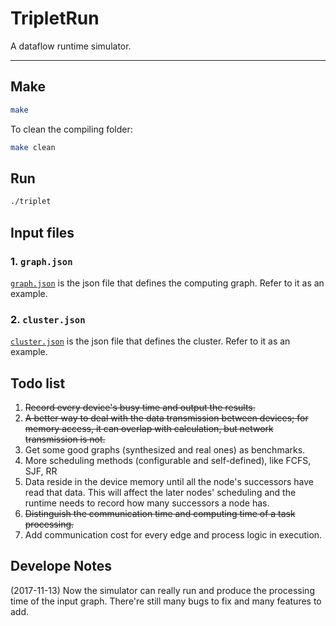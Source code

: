 # TripletRun
A dataflow runtime simulator.

------

## Make
```bash
make
```

To clean the compiling folder:
```bash
make clean
```

## Run
```bash
./triplet
```

## Input files

### 1. `graph.json`

[`graph.json`](graph.json) is the json file that defines the computing graph. Refer to it as an example.

### 2. `cluster.json`

[`cluster.json`](cluster.json) is the json file that defines the cluster. Refer to it as an example.

## Todo list
1. ~~Record every device's busy time and output the results.~~
2. ~~A better way to deal with the data transmission between devices; for memory access, it can overlap with calculation, but network transmission is not.~~
3. Get some good graphs (synthesized and real ones) as benchmarks.
4. More scheduling methods (configurable and self-defined), like FCFS, SJF, RR
5. Data reside in the device memory until all the node's successors have read that data. This will affect the later nodes' scheduling and the runtime needs to record how many successors a node has.
6. ~~Distinguish the communication time and computing time of a task processing.~~
7. Add communication cost for every edge and process logic in execution.

## Develope Notes
(2017-11-13) Now the simulator can really run and produce the processing time of the input graph. There're still many bugs to fix and many features to add.
